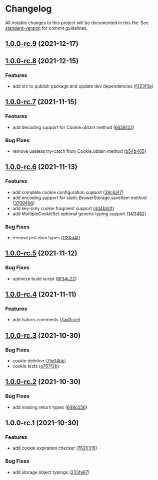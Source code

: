 # Changelog

All notable changes to this project will be documented in this file. See [standard-version](https://github.com/conventional-changelog/standard-version) for commit guidelines.

## [1.0.0-rc.9](https://github.com/KBeDevel/Browdb/compare/v1.0.0-rc.8...v1.0.0-rc.9) (2021-12-17)

## [1.0.0-rc.8](https://github.com/KBeDevel/Browdb/compare/v1.0.0-rc.7...v1.0.0-rc.8) (2021-12-15)


### Features

* add src to publish package and update dev dependencies ([f323f3a](https://github.com/KBeDevel/Browdb/commit/f323f3aa1968a7b634e98531824c20b4afd1c3e2))

## [1.0.0-rc.7](https://github.com/KBeDevel/Browdb/compare/v1.0.0-rc.6...v1.0.0-rc.7) (2021-11-15)


### Features

* add decoding support for Cookie.obtain method ([6659122](https://github.com/KBeDevel/Browdb/commit/665912217c688eefc87a5646d5bc39c9dce505b2))


### Bug Fixes

* remove useless try-catch from Cookie.obtain method ([b54b465](https://github.com/KBeDevel/Browdb/commit/b54b465ed3d0aa1753bcffcc9c139e405f03f1a5))

## [1.0.0-rc.6](https://github.com/KBeDevel/Browdb/compare/v1.0.0-rc.5...v1.0.0-rc.6) (2021-11-13)


### Features

* add complete cookie configuration support ([39c6a17](https://github.com/KBeDevel/Browdb/commit/39c6a175d781ef7e008a3a40632e5f545639da77))
* add encoding support for static BrowerStorage.saveItem method ([3709496](https://github.com/KBeDevel/Browdb/commit/37094965d2a24f4532f9c33b53d930677e4f45eb))
* add key-only cookie fragment support ([dd4bb0f](https://github.com/KBeDevel/Browdb/commit/dd4bb0f322a79ead4c313e7c7b99be7e0e7f54d9))
* add MultipleCookieSet optional generic typing support ([1411482](https://github.com/KBeDevel/Browdb/commit/1411482cb138740120587c85c8f7108a22d81813))


### Bug Fixes

* remove jest dom types ([f130d4f](https://github.com/KBeDevel/Browdb/commit/f130d4f46860b108da5023047f32bb4aaab795c6))

## [1.0.0-rc.5](https://github.com/KBeDevel/Browdb/compare/v1.0.0-rc.4...v1.0.0-rc.5) (2021-11-12)


### Bug Fixes

* optimize build script ([8f34c22](https://github.com/KBeDevel/Browdb/commit/8f34c221ac6066edb5127f4157f8f2de1ed0d932))

## [1.0.0-rc.4](https://github.com/KBeDevel/Browdb/compare/v1.0.0-rc.3...v1.0.0-rc.4) (2021-11-11)


### Features

* add tsdocs comments ([7ad3cce](https://github.com/KBeDevel/Browdb/commit/7ad3ccef367a91f59dea4762d9d060ae4b2a39e0))

## [1.0.0-rc.3](https://github.com/KBeDevel/Browdb/compare/v1.0.0-rc.2...v1.0.0-rc.3) (2021-10-30)


### Bug Fixes

* cookie deletion ([75e14bb](https://github.com/KBeDevel/Browdb/commit/75e14bbcbcb42fde58d20292068071615ebf3a22))
* cookie tests ([a767f2b](https://github.com/KBeDevel/Browdb/commit/a767f2be94339bf2815cc8383af32388c1018d01))

## [1.0.0-rc.2](https://github.com/KBeDevel/Browdb/compare/v1.0.0-rc.1...v1.0.0-rc.2) (2021-10-30)


### Bug Fixes

* add missing return types ([649c056](https://github.com/KBeDevel/Browdb/commit/649c0569fe34d17e215fb7a866068d1742d9eba2))

## 1.0.0-rc.1 (2021-10-30)


### Features

* add cookie expiration checker ([7620316](https://github.com/KBeDevel/Browdb/commit/7620316123e80e45bb59355e162c2bff5cf45995))


### Bug Fixes

* add storage object typings ([233fa87](https://github.com/KBeDevel/Browdb/commit/233fa8743f286bc555fd19f5eac0a0417c229846))
